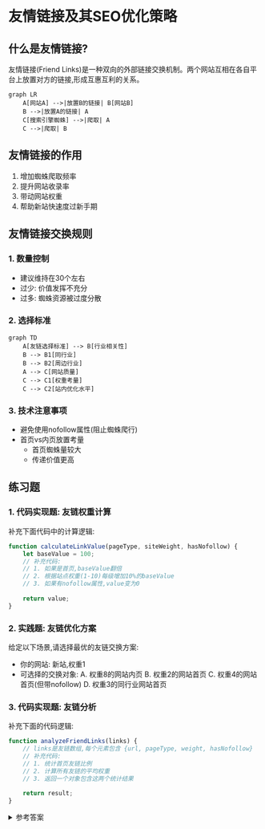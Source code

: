 # 友情链接及其SEO优化策略

## 什么是友情链接?
友情链接(Friend Links)是一种双向的外部链接交换机制。两个网站互相在各自平台上放置对方的链接,形成互惠互利的关系。

```mermaid
graph LR
    A[网站A] -->|放置B的链接| B[网站B]
    B -->|放置A的链接| A
    C[搜索引擎蜘蛛] -->|爬取| A
    C -->|爬取| B
```

## 友情链接的作用
1. 增加蜘蛛爬取频率
2. 提升网站收录率
3. 带动网站权重
4. 帮助新站快速度过新手期

## 友情链接交换规则

### 1. 数量控制
- 建议维持在30个左右
- 过少: 价值发挥不充分
- 过多: 蜘蛛资源被过度分散

### 2. 选择标准
```mermaid
graph TD
    A[友链选择标准] --> B[行业相关性]
    B --> B1[同行业]
    B --> B2[周边行业]
    A --> C[网站质量]
    C --> C1[权重考量]
    C --> C2[站内优化水平]
```

### 3. 技术注意事项
- 避免使用nofollow属性(阻止蜘蛛爬行)
- 首页vs内页放置考量
  - 首页蜘蛛量较大
  - 传递价值更高

## 练习题

### 1. 代码实现题: 友链权重计算
补充下面代码中的计算逻辑:

```javascript
function calculateLinkValue(pageType, siteWeight, hasNofollow) {
    let baseValue = 100;
    // 补充代码: 
    // 1. 如果是首页,baseValue翻倍
    // 2. 根据站点权重(1-10)每级增加10%的baseValue
    // 3. 如果有nofollow属性,value变为0
    
    return value;
}
```

### 2. 实践题: 友链优化方案
给定以下场景,请选择最优的友链交换方案:
- 你的网站: 新站,权重1
- 可选择的交换对象:
  A. 权重8的网站内页
  B. 权重2的网站首页
  C. 权重4的网站首页(但带nofollow)
  D. 权重3的同行业网站首页

### 3. 代码实现题: 友链分析
补充下面的代码逻辑:

```javascript
function analyzeFriendLinks(links) {
    // links是友链数组,每个元素包含 {url, pageType, weight, hasNofollow}
    // 补充代码:
    // 1. 统计首页友链比例
    // 2. 计算所有友链的平均权重
    // 3. 返回一个对象包含这两个统计结果
    
    return result;
}
```

<details>
<summary>参考答案</summary>

### 题目1答案:
```javascript
function calculateLinkValue(pageType, siteWeight, hasNofollow) {
    let baseValue = 100;
    if (pageType === 'homepage') baseValue *= 2;
    baseValue *= (1 + (siteWeight - 1) * 0.1);
    return hasNofollow ? 0 : baseValue;
}
```

### 题目2答案:
最优选择是 D. 权重3的同行业网站首页
原因:
1. 没有nofollow限制
2. 是首页交换
3. 行业相关性高
4. 权重差距适中,更容易被接受

### 题目3答案:
```javascript
function analyzeFriendLinks(links) {
    const homepageLinks = links.filter(link => link.pageType === 'homepage');
    const homepageRatio = homepageLinks.length / links.length;
    const avgWeight = links.reduce((sum, link) => sum + link.weight, 0) / links.length;
    
    return {
        homepageRatio,
        averageWeight: avgWeight
    };
}
```
</details>
